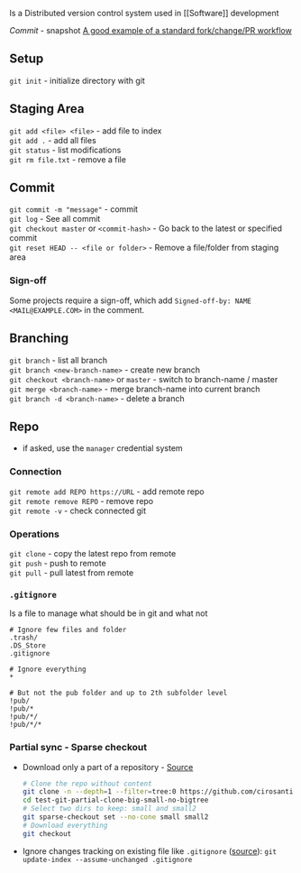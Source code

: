 Is a Distributed version control system used in [[Software]] development

*Commit* - snapshot
[A good example of a standard fork/change/PR workflow](https://gist.github.com/Chaser324/ce0505fbed06b947d962)
## Setup
`git init` - initialize directory with git  
## Staging Area
`git add <file> <file>` - add file to index  
`git add .` - add all files  
`git status` - list modifications  
`git rm file.txt` - remove a file  
## Commit
`git commit -m "message"` - commit  
`git log` - See all commit  
`git checkout master` or `<commit-hash>` - Go back to the latest or specified commit  
`git reset HEAD -- <file or folder>` - Remove a file/folder from staging area  
### Sign-off
Some projects require a sign-off, which add `Signed-off-by: NAME <MAIL@EXAMPLE.COM>` in the comment.
## Branching
`git branch` - list all branch  
`git branch <new-branch-name>` - create new branch  
`git checkout <branch-name>` or `master` - switch to branch-name / master  
`git merge <branch-name>` - merge branch-name into current branch  
`git branch -d <branch-name>` - delete a branch  
## Repo
- if asked, use the `manager` credential system
### Connection
`git remote add REPO https://URL` - add remote repo  
`git remote remove REPO` - remove repo  
`git remote -v` - check connected git  
### Operations
`git clone` - copy the latest repo from remote  
`git push` - push to remote  
`git pull` - pull latest from remote  
### `.gitignore`
Is a file to manage what should be in git and what not
```gitignore
# Ignore few files and folder
.trash/
.DS_Store
.gitignore

# Ignore everything
*

# But not the pub folder and up to 2th subfolder level
!pub/
!pub/*
!pub/*/
!pub/*/*
```
### Partial sync - Sparse checkout
- Download only a part of a repository - [Source](https://stackoverflow.com/questions/600079/how-do-i-clone-a-subdirectory-only-of-a-git-repository)
	```sh
	# Clone the repo without content
	git clone -n --depth=1 --filter=tree:0 https://github.com/cirosantilli/test-git-partial-clone-big-small-no-bigtree 
	cd test-git-partial-clone-big-small-no-bigtree
	# Select two dirs to keep: small and small2
	git sparse-checkout set --no-cone small small2
	# Download everything
	git checkout
	```
- Ignore changes tracking on existing file like `.gitignore` ([source](https://stackoverflow.com/a/4949978)): `git update-index --assume-unchanged .gitignore`